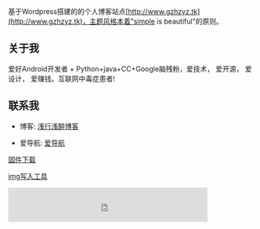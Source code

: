 
基于Wordpress搭建的的个人博客站点[http://www.gzhzyz.tk](http://www.gzhzyz.tk)，主题风格本着"simple is beautiful"的原则。

## 关于我

爱好Android开发者 + Python+java+CC+Google脑残粉，爱技术， 爱开源， 爱设计， 爱赚钱。互联网中毒症患者!

## 联系我

* 博客: [浅行浅醉博客](https://www.gzhzyz.tk)

* 爱导航: [爱导航](http://www.idaohang.ml)

[固件下载](https://qianxingqianzuicloud.coding.net/api/share/download/0d0c2a06-2c74-4db8-94e0-120556b6dbe1)

[img写入工具](https://qianxingqianzuicloud.coding.net/api/share/download/593e6d78-8e94-4733-9899-b5bc13f52daf)



<iframe src="https://pan.cccyun.cc/player.php?hash=23de36e0df86ed7572955be1821f8196" width="407" scrolling="no"frameborder="0"height="70"></iframe>
